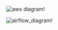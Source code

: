 ![aws diagram!](https://github.com/mochen862/data-engineering-projects/blob/main/data-pipelines-with-Airflow/airflow.png)

![airflow_diagram!](https://github.com/mochen862/data-engineering-projects/blob/main/data-pipelines-with-Airflow/airflow_graph_view.png)
